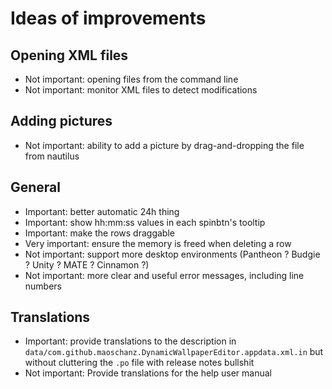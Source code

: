 # Ideas of improvements

## Opening XML files

- Not important: opening files from the command line
- Not important: monitor XML files to detect modifications

## Adding pictures

- Not important: ability to add a picture by drag-and-dropping the file from nautilus

## General

- Important: better automatic 24h thing
- Important: show hh:mm:ss values in each spinbtn's tooltip
- Important: make the rows draggable
- Very important: ensure the memory is freed when deleting a row
- Not important: support more desktop environments (Pantheon ? Budgie ? Unity ? MATE ? Cinnamon ?)
- Not important: more clear and useful error messages, including line numbers

## Translations

- Important: provide translations to the description in `data/com.github.maoschanz.DynamicWallpaperEditor.appdata.xml.in` but without cluttering the `.po` file with release notes bullshit
- Not important: Provide translations for the help user manual


